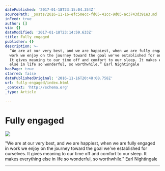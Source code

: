```yaml
---
datePublished: '2017-01-18T23:15:04.354Z'
sourcePath: _posts/2016-11-16-efc50ecc-fd05-41cc-9d05-ac3743d391e3.md
inFeed: true
author: []
via: {}
dateModified: '2017-01-18T23:14:59.633Z'
title: Fully engaged
publisher: {}
description: >-
  “We are at our very best, and we are happiest, when we are fully engaged in
  work we enjoy on the journey toward the goal we've established for ourselves.
  It gives meaning to our time off and comfort to our sleep. It makes everything
  else in life so wonderful, so worthwhile.” Earl Nightingale
hasPage: true
starred: false
datePublishedOriginal: '2016-11-16T20:48:08.758Z'
url: fully-engaged/index.html
_context: 'http://schema.org'
_type: Article

---
```

# Fully engaged
![](https://the-grid-user-content.s3-us-west-2.amazonaws.com/fb29e1f0-9275-48d5-9ae9-8880a17f820d.jpg)

"We are at our very best, and we are happiest, when we are fully engaged in work we enjoy on the journey toward the goal we've established for ourselves. It gives meaning to our time off and comfort to our sleep. It makes everything else in life so wonderful, so worthwhile." Earl Nightingale

---